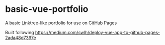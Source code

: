 # basic-vue-portfolio

A basic Linktree-like portfolio for use on GitHub Pages

Built following https://medium.com/swlh/deploy-vue-app-to-github-pages-2ada48d7397e
